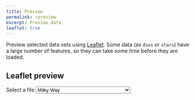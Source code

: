 ```yaml
---
title: Preview
permalink: /preview
excerpt: Preview data
leaflet: true
---
```



Preview selected data sets using [Leaflet](https://leafletjs.com/). Some 
data (as `dsos` or `stars`) have a large number of features, so they can take
some time before they are loaded.

## Leaflet preview

<form>
  <div class="form-group">
    <label for="geojson_file">Select a file</label>
    <select id="geojson_file" onChange="update()">
      <optgroup label="Polygons">
        <option value="mw" selected>Milky Way</option>
        <option value="constellations.bounds">Constellations (Bounds)</option>
        <option value="constellations.bounds.cn">Chinese Constellations (Bounds)</option>
      </optgroup>
      <optgroup label="Lines">
        <option value="asterisms">Asterisms</option>
        <option value="constellations.borders">Constellations (Borders)</option>
        <option value="constellations.lines">Constellations (Lines)</option>
        <option value="constellations.borders.cn">Chinese Constellations (Borders)</option>
        <option value="constellations.lines.cn">Chinese Constellations (Lines)</option>
      </optgroup>
      <optgroup label="Points">
        <option value="constellations">Constellations</option>
        <option value="constellations.cn">Chinese Constellations</option>
        <option value="dsos.bright">DSOs Bright</option>
        <option value="lg">Local Group</option>
        <option value="messier">Messier Objects</option>
        <option value="stars.6">Stars (magnitude 6 or less), wait for it</option>
      </optgroup>
    </select>
  </div>
</form>
<!-- Create map -->
<div class="embed-responsive embed-responsive-16by9">
  <div class="embed-responsive-item" id="mapid"></div>
</div>

<script>
var mymap = L.map('mapid', {
    maxZoom: 18,
    minZoom: 1,
    maxBounds: [
      //south west
      [-90, -180],
      //north east
      [90, 180]
    ],
  })
  .setView([0, 0], 1);
L.tileLayer.provider('CartoDB.DarkMatterNoLabels')
  .addTo(mymap);
var geojsonLayer = new L.GeoJSON.AJAX(
  "https://cdn.jsdelivr.net/gh/dieghernan/celestial_data@main/data/mw.min.geojson"
  );
geojsonLayer.addTo(mymap);

function update() {
  mymap.eachLayer(function(layer) {
    if (layer instanceof L.GeoJSON) mymap.removeLayer(layer);
  });
  var select = document.getElementById('geojson_file');
  var option = select.options[select.selectedIndex];
  var newgeo = option.value;
  var geourl =
    'https://cdn.jsdelivr.net/gh/dieghernan/celestial_data@main/data/' +
    newgeo + '.min.geojson';
  var geojsonLayer2 = new L.GeoJSON.AJAX(geourl);
  geojsonLayer2.addTo(mymap);
}

</script>